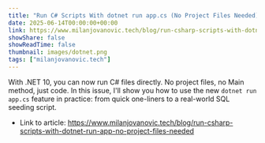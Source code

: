 ```yaml
---
title: "Run C# Scripts With dotnet run app.cs (No Project Files Needed)"
date: 2025-06-14T00:00:00+00:00
link: https://www.milanjovanovic.tech/blog/run-csharp-scripts-with-dotnet-run-app-no-project-files-needed
showShare: false
showReadTime: false
thumbnail: images/dotnet.png
tags: ["milanjovanovic.tech"]
---
```

With .NET 10, you can now run C# files directly. No project files, no Main method, just code. In this issue, I'll show you how to use the new `dotnet run app.cs` feature in practice: from quick one-liners to a real-world SQL seeding script.

- Link to article: https://www.milanjovanovic.tech/blog/run-csharp-scripts-with-dotnet-run-app-no-project-files-needed